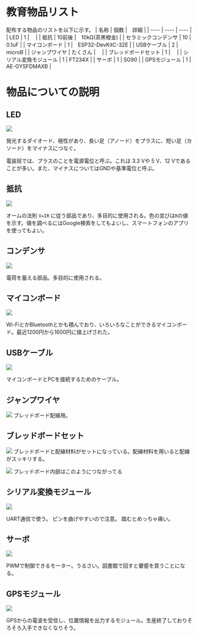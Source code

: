 # 教育物品リスト
配布する物品のリストを以下に示す。
|  名称  |  個数 |　詳細 |
| ---- | ---- | ---- |
|  LED  |  1  |　 |
|  抵抗  |  10前後  |　10kΩ(茶黒橙金) |
|  セラミックコンデンサ  |  10  |　0.1uF |
|  マイコンボード  |  1  |　ESP32-DevKitC-32E |
|  USBケーブル  |  2  |　microB |
|  ジャンプワイヤ  |  たくさん  |　 |
|  ブレッドボードセット |  1  |　 |
|  シリアル変換モジュール  |  1  | FT234X |
|  サーボ  |  1  | SG90 |
|  GPSモジュール  |  1  | AE-GYSFDMAXB |

# 物品についての説明

## LED
![](mcu_01_medias/THD_LED.png)

発光するダイオード、極性があり、長い足（アノード）をプラスに、短い足（カソード）をマイナスにつなぐ。

電装班では、プラスのことを電源電位と呼ぶ。これは 3.3 Vや 5 V、12 Vであることが多い。また、マイナスについてはGNDや基準電位と呼ぶ。

## 抵抗
![](mcu_01_medias/THD_R.png)

オームの法則 `V=IR` に従う部品であり、多目的に使用される。色の並びは`R`の値を示す。値を調べるにはGoogle検索をしてもよいし、スマートフォンのアプリを使ってもよい。

## コンデンサ
![](mcu_01_medias/THD_C.png)

電荷を蓄える部品。多目的に使用される。

## マイコンボード
![](https://akizukidenshi.com/img/goods/L/M-15673.jpg)

Wi-FiとかBluetoothとかも積んでおり、いろいろなことができるマイコンボード。最近1200円から1600円に値上げされた。

## USBケーブル
![](mcu_01_medias/microB.png)

マイコンボードとPCを接続するためのケーブル。

## ジャンプワイヤ
![](mcu_01_medias/wire.png)
ブレッドボード配線用。

## ブレッドボードセット
![](mcu_01_medias/BBset.png)
ブレッドボードと配線材料がセットになっている。配線材料を用いると配線がスッキリする。

![](mcu_01_medias/BB.jpg)
ブレッドボード内部はこのようにつながってる

## シリアル変換モジュール
![](https://akizukidenshi.com/img/goods/l/M-08461.jpg)

UART通信で使う。
ピンを曲げやすいので注意。
踏むとめっちゃ痛い。

## サーボ
![](https://akizukidenshi.com/img/goods/L/M-08761.jpg)

PWMで制御できるモーター。うるさい。図書館で回すと顰蹙を買うことになる。

## GPSモジュール
![](https://akizukidenshi.com/img/goods/L/K-09991.jpg)

GPSからの電波を受信し、位置情報を出力するモジュール。生産終了しておりそろそろ入手できなくなりそう。
